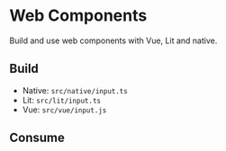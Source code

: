 # Web Components

Build and use web components with Vue, Lit and native. 

## Build

- Native: `src/native/input.ts`
- Lit: `src/lit/input.ts`
- Vue: `src/vue/input.js`

## Consume

